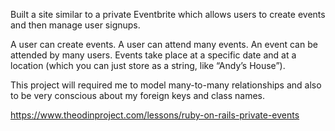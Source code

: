 Built a site similar to a private Eventbrite which allows users to create events and then manage user signups.

A user can create events. A user can attend many events. An event can be attended by many users. Events take place at a specific date and at a location (which you can just store as a string, like “Andy’s House”).

This project will required me to model many-to-many relationships and also to be very conscious about my foreign keys and class names.

https://www.theodinproject.com/lessons/ruby-on-rails-private-events
